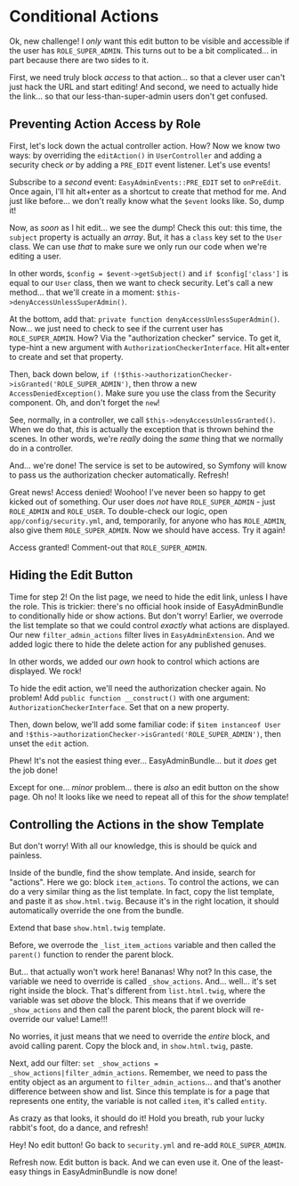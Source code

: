 # Conditional Actions

Ok, new challenge! I *only* want this edit button to be visible and accessible if
the user has `ROLE_SUPER_ADMIN`. This turns out to be a bit complicated... in part
because there are two sides to it.

First, we need truly block *access* to that action... so that a clever user can't
just hack the URL and start editing! And second, we need to actually hide the link...
so that our less-than-super-admin users don't get confused.

## Preventing Action Access by Role

First, let's lock down the actual controller action. How? Now we know two ways:
by overriding the `editAction()` in `UserController` and adding a security check
*or* by adding a `PRE_EDIT` event listener. Let's use events!

Subscribe to a *second* event: `EasyAdminEvents::PRE_EDIT` set to `onPreEdit`. Once
again, I'll hit alt+enter as a shortcut to create that method for me. And just like
before... we don't really know what the `$event` looks like. So, dump it!

Now, as *soon* as I hit edit... we see the dump! Check this out: this time, the
`subject` property is actually an *array*. But, it has a `class` key set to the
`User` class. We can use *that* to make sure we only run our code when we're editing
a user.

In other words, `$config = $event->getSubject()` and `if $config['class']` is equal
to our `User` class, then we want to check security. Let's call a new method... that
we'll create in a moment: `$this->denyAccessUnlessSuperAdmin()`.

At the bottom, add that: `private function denyAccessUnlessSuperAdmin()`. Now...
we just need to check to see if the current user has `ROLE_SUPER_ADMIN`. How? Via
the "authorization checker" service. To get it, type-hint a new argument with
`AuthorizationCheckerInterface`. Hit alt+enter to create and set that property.

Then, back down below, `if (!$this->authorizationChecker->isGranted('ROLE_SUPER_ADMIN')`,
then throw a new `AccessDeniedException()`. Make sure you use the class from the Security
component. Oh, and don't forget the `new`!

See, normally, in a controller, we call `$this->denyAccessUnlessGranted()`. When we
do that, *this* is actually the exception that is thrown behind the scenes. In other
words, we're *really* doing the *same* thing that we normally do in a controller.

And... we're done! The service is set to be autowired, so Symfony will know to pass
us the authorization checker automatically. Refresh!

Great news! Access denied! Woohoo! I've never been so happy to get kicked out of
something. Our user does *not* have `ROLE_SUPER_ADMIN` - just `ROLE_ADMIN` and `ROLE_USER`.
To double-check our logic, open `app/config/security.yml`, and, temporarily, for
anyone who has `ROLE_ADMIN`, also give them `ROLE_SUPER_ADMIN`. Now we should have
access. Try it again!

Access granted! Comment-out that `ROLE_SUPER_ADMIN`.

## Hiding the Edit Button

Time for step 2! On the list page, we need to hide the edit link, unless I have
the role. This is trickier: there's no official hook inside of EasyAdminBundle to
conditionally hide or show actions. But don't worry! Earlier, we overrode the list
template so that we could control *exactly* what actions are displayed. Our new
`filter_admin_actions` filter lives in `EasyAdminExtension`. And we added logic
there to hide the delete action for any published genuses.

In other words, we added our *own* hook to control which actions are displayed.
We rock!

To hide the edit action, we'll need the authorization checker again. No problem!
Add `public function __construct()` with one argument: `AuthorizationCheckerInterface`.
Set that on a new property.

Then, down below, we'll add some familiar code: if `$item instanceof User` and
`!$this->authorizationChecker->isGranted('ROLE_SUPER_ADMIN')`, then unset the
`edit` action.

Phew! It's not the easiest thing ever... EasyAdminBundle... but it *does* get the
job done!

Except for one... *minor* problem... there is *also* an edit button on the show
page. Oh no! It looks like we need to repeat all of this for the *show* template!

## Controlling the Actions in the show Template

But don't worry! With all our knowledge, this is should be quick and painless.

Inside of the bundle, find the show template. And inside, search for "actions".
Here we go: block `item_actions`. To control the actions, we can do a very similar
thing as the list template. In fact, copy the list template, and paste it as
`show.html.twig`. Because it's in the right location, it should automatically
override the one from the bundle.

Extend that base `show.html.twig` template.

Before, we overrode the `_list_item_actions` variable and then called the `parent()`
function to render the parent block.

But... that actually won't work here! Bananas! Why not? In this case, the variable
we need to override is called `_show_actions`. And... well... it's set right inside
the block. That's different from `list.html.twig`, where the variable was set *above*
the block. This means that if we override `_show_actions` and then call the parent
block, the parent block will re-override our value! Lame!!!

No worries, it just means that we need to override the *entire* block, and avoid
calling parent. Copy the block and, in `show.html.twig`, paste.

Next, add our filter: `set _show_actions = _show_actions|filter_admin_actions`.
Remember, we need to pass the entity object as an argument to `filter_admin_actions`...
and that's another difference between show and list. Since this template is for a
page that represents one entity, the variable is not called `item`, it's called
`entity`.

As crazy as that looks, it should do it! Hold you breath, rub your lucky rabbit's
foot, do a dance, and refresh!

Hey! No edit button! Go back to `security.yml` and re-add `ROLE_SUPER_ADMIN`.

Refresh now. Edit button is back. And we can even use it. One of the least-easy
things in EasyAdminBundle is now done!
